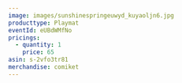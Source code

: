 ```yaml
---
image: images/sunshinespringeuwyd_kuyaoljn6.jpg
producttype: Playmat
eventId: eUBdWMfNo
pricings:
  - quantity: 1
    price: 65
asin: s-2vfo3tr81
merchandise: comiket
---
```

